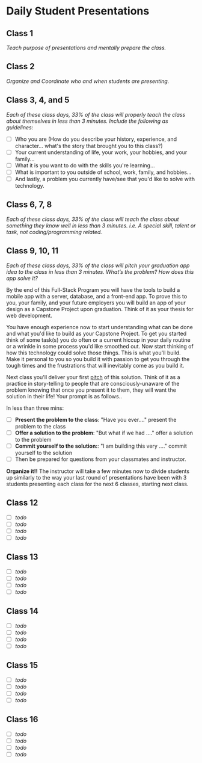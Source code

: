 # Daily Student Presentations

<!-- Explain the purpose of presentations -->

## Class 1

*Teach purpose of presentations and mentally prepare the class.*

## Class 2

*Organize and Coordinate who and when students are presenting.*

## Class 3, 4, and 5

*Each of these class days, 33% of the class will properly teach the class about themselves in less than 3 minutes. Include the following as guidelines:*

- [ ] Who you are (How do you describe your history, experience, and character... what's the story that brought you to this class?)
- [ ] Your current understanding of life, your work, your hobbies, and your family...
- [ ] What it is you want to do with the skills you're learning...
- [ ] What is important to you outside of school, work, family, and hobbies...
- [ ] And lastly, a problem you currently have/see that you'd like to solve with technology.

## Class 6, 7, 8

*Each of these class days, 33% of the class will teach the class about something they know well in less than 3 minutes. i.e. A special skill, talent or task, not coding/programming related.*

## Class 9, 10, 11

*Each of these class days, 33% of the class will pitch your graduation app idea to the class in less than 3 minutes. What’s the problem? How does this app solve it?*

By the end of this Full-Stack Program you will have the tools to build a mobile app with a server, database, and a front-end app. To prove this to you, your family, and your future employers you will build an app of your design as a Capstone Project upon graduation. Think of it as your thesis for web development.

You have enough experience now to start understanding what can be done and what you'd like to build as your Capstone Project. To get you started think of some task(s) you do often or a current hiccup in your daily routine or a wrinkle in some process you'd like smoothed out. Now start thinking of how this technology could solve those things. This is what you'll build. Make it personal to you so you build it with passion to get you through the tough times and the frustrations that will inevitably come as you build it.

Next class you'll deliver your first [pitch](https://hbr.org/2003/09/how-to-pitch-a-brilliant-idea) of this solution. Think of it as a practice in story-telling to people that are consciously-unaware of the problem knowing that once you present it to them, they will want the solution in their life! Your prompt is as follows..

In less than three mins:

- [ ] **Present the problem to the class**: "Have you ever...." present the problem to the class
- [ ] **Offer a solution to the problem**: "But what if we had ...." offer a solution to the problem
- [ ] **Commit yourself to the solution:**: "I am building this very ...." commit yourself to the solution
- [ ] Then be prepared for questions from your classmates and instructor.

**Organize it!!** The instructor will take a few minutes now to divide students up similarly to the way your last round of presentations have been with 3 students presenting each class for the next 6 classes, starting next class.

## Class 12

- [ ] *todo*
- [ ] *todo*
- [ ] *todo*
- [ ] *todo*
<!-- TODO Need presentations from W3S's How To @CLAYTON -->

## Class 13

- [ ] *todo*
- [ ] *todo*
- [ ] *todo*
- [ ] *todo*

## Class 14

- [ ] *todo*
- [ ] *todo*
- [ ] *todo*
- [ ] *todo*

## Class 15

- [ ] *todo*
- [ ] *todo*
- [ ] *todo*
- [ ] *todo*

## Class 16

- [ ] *todo*
- [ ] *todo*
- [ ] *todo*
- [ ] *todo*
